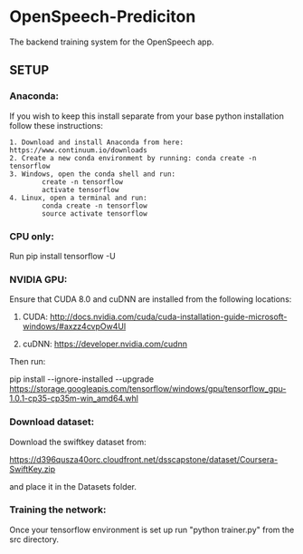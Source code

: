 # OpenSpeech-Prediciton
The backend training system for the OpenSpeech app.

## SETUP

### Anaconda:

  If you wish to keep this install separate from your base python installation follow these instructions:
  
    1. Download and install Anaconda from here: https://www.continuum.io/downloads
    2. Create a new conda environment by running: conda create -n tensorflow
    3. Windows, open the conda shell and run:
            create -n tensorflow
            activate tensorflow
    4. Linux, open a terminal and run:
            conda create -n tensorflow
            source activate tensorflow

### CPU only:

Run pip install tensorflow -U

### NVIDIA GPU:

Ensure that CUDA 8.0 and cuDNN are installed from the following locations:

  1. CUDA: http://docs.nvidia.com/cuda/cuda-installation-guide-microsoft-windows/#axzz4cvpOw4Ul
  
  2. cuDNN: https://developer.nvidia.com/cudnn
  
Then run:

pip install --ignore-installed --upgrade https://storage.googleapis.com/tensorflow/windows/gpu/tensorflow_gpu-1.0.1-cp35-cp35m-win_amd64.whl

### Download dataset:
Download the swiftkey dataset from:

https://d396qusza40orc.cloudfront.net/dsscapstone/dataset/Coursera-SwiftKey.zip

and place it in the Datasets folder.

### Training the network:

Once your tensorflow environment is set up run "python trainer.py" from the src directory.
